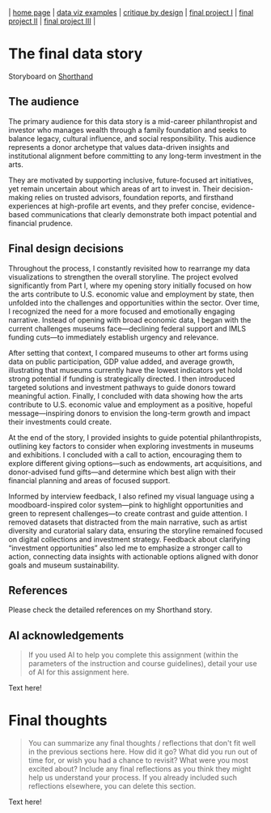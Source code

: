 | [home page](https://jessiemar-mar.github.io/jessiemar-portfolio/)  | [data viz examples](dataviz-examples) | [critique by design](critique-by-design) | [final project I](final-project-part-one) | [final project II](final-project-part-two) | [final project III](final-project-part-three) |

# The final data story
Storyboard on [Shorthand](https://carnegiemellon.shorthandstories.com/the-future-of-museum-investment-exhibitions-and-digital-access/index.html) 

## The audience
The primary audience for this data story is a mid-career philanthropist and investor who manages wealth through a family foundation and seeks to balance legacy, cultural influence, and social responsibility. This audience represents a donor archetype that values data-driven insights and institutional alignment before committing to any long-term investment in the arts.

They are motivated by supporting inclusive, future-focused art initiatives, yet remain uncertain about which areas of art to invest in. Their decision-making relies on trusted advisors, foundation reports, and firsthand experiences at high-profile art events, and they prefer concise, evidence-based communications that clearly demonstrate both impact potential and financial prudence.

## Final design decisions
Throughout the process, I constantly revisited how to rearrange my data visualizations to strengthen the overall storyline. The project evolved significantly from Part I, where my opening story initially focused on how the arts contribute to U.S. economic value and employment by state, then unfolded into the challenges and opportunities within the sector. Over time, I recognized the need for a more focused and emotionally engaging narrative. Instead of opening with broad economic data, I began with the current challenges museums face—declining federal support and IMLS funding cuts—to immediately establish urgency and relevance.

After setting that context, I compared museums to other art forms using data on public participation, GDP value added, and average growth, illustrating that museums currently have the lowest indicators yet hold strong potential if funding is strategically directed. I then introduced targeted solutions and investment pathways to guide donors toward meaningful action. Finally, I concluded with data showing how the arts contribute to U.S. economic value and employment as a positive, hopeful message—inspiring donors to envision the long-term growth and impact their investments could create.

At the end of the story, I provided insights to guide potential philanthropists, outlining key factors to consider when exploring investments in museums and exhibitions. I concluded with a call to action, encouraging them to explore different giving options—such as endowments, art acquisitions, and donor-advised fund gifts—and determine which best align with their financial planning and areas of focused support.

Informed by interview feedback, I also refined my visual language using a moodboard-inspired color system—pink to highlight opportunities and green to represent challenges—to create contrast and guide attention. I removed datasets that distracted from the main narrative, such as artist diversity and curatorial salary data, ensuring the storyline remained focused on digital collections and investment strategy. Feedback about clarifying “investment opportunities” also led me to emphasize a stronger call to action, connecting data insights with actionable options aligned with donor goals and museum sustainability.

## References
Please check the detailed references on my Shorthand story.

## AI acknowledgements
> If you used AI to help you complete this assignment (within the parameters of the instruction and course guidelines), detail your use of AI for this assignment here.

Text here!

# Final thoughts
> You can summarize any final thoughts / reflections that don't fit well in the previous sections here.  How did it go?  What did you run out of time for, or wish you had a chance to revisit?  What were you most excited about?  Include any final reflections as you think they might help us understand your process.  If you already included such reflections elsewhere, you can delete this section. 

Text here!


